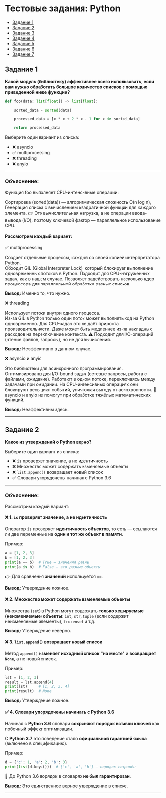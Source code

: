 # Тестовые задания: Python

- [Задание 1](#задание-1)
- [Задание 2](#задание-2)
- [Задание 3](#задание-3)
- [Задание 4](#задание-4)
- [Задание 5](#задание-5)
- [Задание 6](#задание-6)
- [Задание 7](#задание-7)

## Задание 1

**Какой модуль (библиотеку) эффективнее всего использовать, если вам нужно обработать большое количество списков с помощью приведенной ниже функции?**

```python
def foo(data: list[float]) -> list[float]:

    sorted_data = sorted(data)

    processed_data = [x * x + 2 * x - 1 for x in sorted_data]

    return processed_data
```

Выберите один вариант из списка:

* ❌ asyncio
* ✅ multiprocessing
* ❌ threading
* ❌ anyio

---

### Объяснение:

Функция foo выполняет CPU-интенсивные операции:

Сортировка (sorted(data)) — алгоритмическая сложность O(n log n),
Генерация списка с вычислением квадратичной функции для каждого элемента.
👉 Это вычислительная нагрузка, а не операции ввода-вывода (I/O), поэтому ключевой фактор — параллельное использование CPU.

#### Рассмотрим каждый вариант:

✅ multiprocessing

Создаёт отдельные процессы, каждый со своей копией интерпретатора Python.\
Обходит GIL (Global Interpreter Lock), который блокирует выполнение одновременных потоков в Python.
Подходит для CPU-нагруженных задач, как в нашем случае.
Позволяет задействовать несколько ядер процессора для параллельной обработки разных списков.

**Вывод:** Именно то, что нужно.

❌ threading

Использует потоки внутри одного процесса.\
Из-за GIL в Python только один поток может выполнять код на Python одновременно.
Для CPU-задач это не даёт прироста производительности.
Даже может быть медленнее из-за накладных расходов на переключение контекста.
⚠️ Подходит для I/O-операций (чтение файлов, запросы), но не для вычислений.

**Вывод:** Неэффективно в данном случае.

❌ asyncio и anyio

Это библиотеки для асинхронного программирования.\
Оптимизированы для I/O-bound задач (сетевые запросы, работа с файлами, ожидание).
Работают в одном потоке, переключаясь между задачами при ожидании.
На CPU-интенсивных операциях они блокируют весь цикл событий, уничтожая выгоду от асинхронности.
📌 asyncio и anyio не помогут при обработке тяжёлых математических функций.

**Вывод:** Неэффективны здесь.

---

## Задание 2

**Какое из утверждений о Python верно?**

Выберите один вариант из списка:
 
* ❌ `is` проверяет значение, а не идентичность
* ❌ Множество может содержать изменяемые объекты
* ❌ `list.append()` возвращает новый список
* ✅ Словари упорядочены начиная с Python 3.6

---

### Объяснение:

Рассмотрим каждый вариант:

#### ❌ 1. `is` проверяет значение, а не идентичность

Оператор `is` проверяет **идентичность объектов**, то есть — ссылаются ли две переменные на **один и тот же объект в памяти**.

Пример:
```python
a = [1, 2, 3]
b = [1, 2, 3]
print(a == b)  # True — значения равны
print(a is b)  # False — это разные объекты
```

👉 Для сравнения **значений** используется `==`.

**Вывод:** Утверждение ложное.

#### ❌ 2. Множество может содержать изменяемые объекты

Множества (`set`) в Python могут содержать **только хешируемые (неизменяемые) объекты**: `int`, `str`, `tuple` (если содержит неизменяемые элементы), `frozenset` и т.д.

**Вывод:** Утверждение неверно.

#### ❌ 3. `list.append()` возвращает новый список

Метод `append()` **изменяет исходный список "на месте"** и **возвращает `None`**, а не новый список.

Пример:
```python
lst = [1, 2, 3]
result = lst.append(4)
print(lst)     # [1, 2, 3, 4]
print(result)  # None
```

**Вывод:** Утверждение ложное.

#### ✅ 4. Словари упорядочены начинась с Python 3.6

Начиная с **Python 3.6** словари **сохраняют порядок вставки ключей** как побочный эффект оптимизации.

С **Python 3.7** это поведение стало **официальной гарантией языка** (включено в спецификацию).

Пример:
```python
d = {'c': 1, 'a': 2, 'b': 3}
print(list(d.keys()))  # ['c', 'a', 'b'] — порядок сохранён
```

📌 До Python 3.6 порядок в словарях **не был гарантирован**.

**Вывод:** Это единственное верное утверждение в списке.

---
